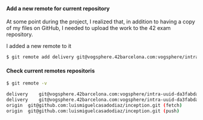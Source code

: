 

#### Add a new remote for current repository

At some point during the project, I realized that, in addition to having a copy of my files on GitHub, I needed to upload the work to the 42 exam repository.

I added a new remote to it

```bash
$ git remote add delivery git@vogsphere.42barcelona.com:vogsphere/intra-uuid-da3fabda-c64b-44a3-b510-16adb506a2a1-6567596-luicasad
```

#### Check current remotes repositoris

```bash
$ git remote -v

delivery	git@vogsphere.42barcelona.com:vogsphere/intra-uuid-da3fabda-c64b-44a3-b510-16adb506a2a1-6567596-luicasad (fetch)
delivery	git@vogsphere.42barcelona.com:vogsphere/intra-uuid-da3fabda-c64b-44a3-b510-16adb506a2a1-6567596-luicasad (push)
origin	git@github.com:luismiguelcasadodiaz/inception.git (fetch)
origin	git@github.com:luismiguelcasadodiaz/inception.git (push)

```

